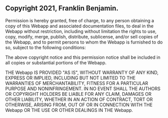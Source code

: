 ## Copyright 2021, Franklin Benjamin.

Permission is hereby granted, free of charge, to any person obtaining a copy of this Webapp and associated documentation files, to deal in the Webapp without restriction, including without limitation the rights to use, copy, modify, merge, publish, distribute, sublicense, and/or sell copies of the Webapp, and to permit persons to whom the Webapp is furnished to do so, subject to the following conditions:

The above copyright notice and this permission notice shall be included in all copies or substantial portions of the Webapp.

THE Webapp IS PROVIDED "AS IS", WITHOUT WARRANTY OF ANY KIND, EXPRESS OR IMPLIED, INCLUDING BUT NOT LIMITED TO THE WARRANTIES OF MERCHANTABILITY, FITNESS FOR A PARTICULAR PURPOSE AND NONINFRINGEMENT. IN NO EVENT SHALL THE AUTHORS OR COPYRIGHT HOLDERS BE LIABLE FOR ANY CLAIM, DAMAGES OR OTHER LIABILITY, WHETHER IN AN ACTION OF CONTRACT, TORT OR OTHERWISE, ARISING FROM, OUT OF OR IN CONNECTION WITH THE Webapp OR THE USE OR OTHER DEALINGS IN THE Webapp.
